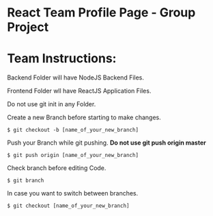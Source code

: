 # React Team Profile Page - Group Project

# Team Instructions:

Backend Folder will have NodeJS Backend Files.

Frontend Folder wll have ReactJS Application Files.

Do not use git init in any Folder.

Create a new Branch before starting to make changes.

    $ git checkout -b [name_of_your_new_branch]

Push your Branch while git pushing.
**Do not use git push origin master**

    $ git push origin [name_of_your_new_branch]

Check branch before editing Code.

    $ git branch

In case you want to switch between branches.

    $ git checkout [name_of_your_new_branch]
